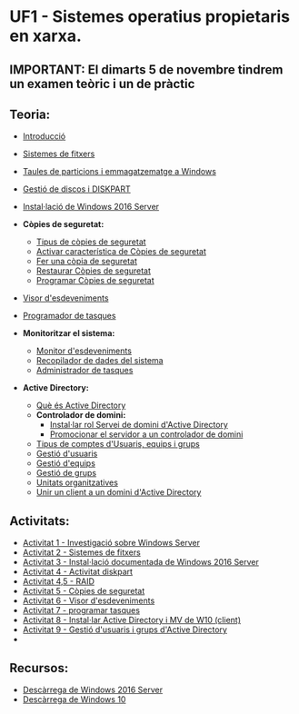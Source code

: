# UF1 - Sistemes operatius propietaris en xarxa.

## IMPORTANT: El dimarts 5 de novembre tindrem un examen teòric i un de pràctic

## Teoria:

- [Introducció](uf1_teoria_1.md)
- [Sistemes de fitxers](uf1_teoria_2.md)
- [Taules de particions i emmagatzematge a Windows](emmagatzematge.md)
- [Gestió de discos i DISKPART](discos.md)
- [Instal·lació de Windows 2016 Server](install_windows_2016_server.md)
- **Còpies de seguretat:**
  - [Tipus de còpies de seguretat](backups0.md)
  - [Activar característica de Còpies de seguretat](backups1.md)
  - [Fer una còpia de seguretat](backups2.md)
  - [Restaurar Còpies de seguretat](backups3.md)
  - [Programar Còpies de seguretat](backups4.md)
- [Visor d'esdeveniments](visor_esdeveniments.md)
- [Programador de tasques](tasques_programades.md)
- **Monitoritzar el sistema:**
  - [Monitor d'esdeveniments](monitor.md)
  - [Recopilador de dades del sistema](informes.md)
  - [Administrador de tasques](supervisio.md)

- **Active Directory:**
  - [Què és Active Directory](active_directory.md) 
  - **Controlador de domini:**
    - [Instal·lar rol Servei de domini d'Active Directory](instalar_domini.md)
    - [Promocionar el servidor a un controlador de domini](instalar_domini2.md)
  - [Tipus de comptes d'Usuaris, equips i grups](usuaris.md)
  - [Gestió d'usuaris](usuaris2.md)
  - [Gestió d'equips](equips.md)
  - [Gestió de grups](grups.md)
  - [Unitats organitzatives](unitats_organitzatives.md)
  - [Unir un client a un domini d'Active Directory](conectar_client_a_domini.md)
    
## Activitats:

- [Activitat 1 - Investigació sobre Windows Server](activitat1.md)
- [Activitat 2 - Sistemes de fitxers](activitat2.md)
- [Activitat 3 - Instal·lació documentada de Windows 2016 Server](activitat3.md)
- [Activitat 4 - Activitat diskpart](activitat4.md)
- [Activitat 4,5 - RAID](activitat45.md)
- [Activitat 5 - Còpies de seguretat](activitat5.md)
- [Activitat 6 - Visor d'esdeveniments](activitat6.md)
- [Activitat 7 - programar tasques](activitat7.md)
- [Activitat 8 - Instal·lar Active Directory i MV de W10 (client)](activitat8.md)
- [Activitat 9 - Gestió d'usuaris i grups d'Active Directory](activitat9.md)
-   
## Recursos:

- [Descàrrega de Windows 2016 Server](https://www.microsoft.com/es-es/evalcenter/download-windows-server-2016)
- [Descàrrega de Windows 10](https://drive.google.com/file/d/1Fmm4aiz2xfN981GhgGw3ecYg7eypQQbA/view?ts=671a0094)
